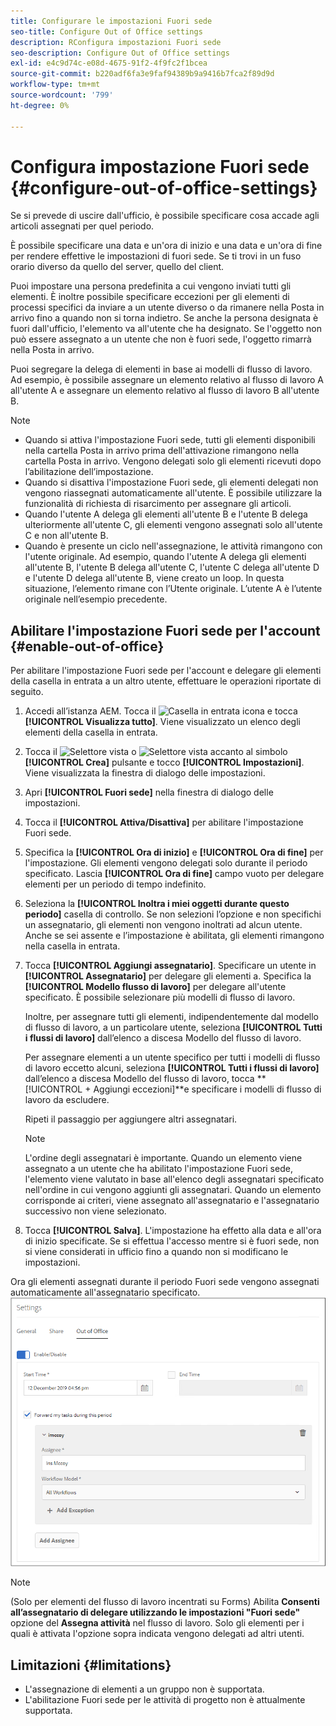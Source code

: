 ```yaml
---
title: Configurare le impostazioni Fuori sede
seo-title: Configure Out of Office settings
description: RConfigura impostazioni Fuori sede
seo-description: Configure Out of Office settings
exl-id: e4c9d74c-e08d-4675-91f2-4f9fc2f1bcea
source-git-commit: b220adf6fa3e9faf94389b9a9416b7fca2f89d9d
workflow-type: tm+mt
source-wordcount: '799'
ht-degree: 0%

---
```


# Configura impostazione Fuori sede {#configure-out-of-office-settings}

Se si prevede di uscire dall&#39;ufficio, è possibile specificare cosa accade agli articoli assegnati per quel periodo.

È possibile specificare una data e un&#39;ora di inizio e una data e un&#39;ora di fine per rendere effettive le impostazioni di fuori sede. Se ti trovi in un fuso orario diverso da quello del server, quello del client.

Puoi impostare una persona predefinita a cui vengono inviati tutti gli elementi. È inoltre possibile specificare eccezioni per gli elementi di processi specifici da inviare a un utente diverso o da rimanere nella Posta in arrivo fino a quando non si torna indietro. Se anche la persona designata è fuori dall&#39;ufficio, l&#39;elemento va all&#39;utente che ha designato. Se l&#39;oggetto non può essere assegnato a un utente che non è fuori sede, l&#39;oggetto rimarrà nella Posta in arrivo.

Puoi segregare la delega di elementi in base ai modelli di flusso di lavoro. Ad esempio, è possibile assegnare un elemento relativo al flusso di lavoro A all&#39;utente A e assegnare un elemento relativo al flusso di lavoro B all&#39;utente B.


>[!NOTE]
>
>* Quando si attiva l&#39;impostazione Fuori sede, tutti gli elementi disponibili nella cartella Posta in arrivo prima dell&#39;attivazione rimangono nella cartella Posta in arrivo. Vengono delegati solo gli elementi ricevuti dopo l’abilitazione dell’impostazione.
>* Quando si disattiva l&#39;impostazione Fuori sede, gli elementi delegati non vengono riassegnati automaticamente all&#39;utente. È possibile utilizzare la funzionalità di richiesta di risarcimento per assegnare gli articoli.
>* Quando l&#39;utente A delega gli elementi all&#39;utente B e l&#39;utente B delega ulteriormente all&#39;utente C, gli elementi vengono assegnati solo all&#39;utente C e non all&#39;utente B.
>* Quando è presente un ciclo nell&#39;assegnazione, le attività rimangono con l&#39;utente originale. Ad esempio, quando l&#39;utente A delega gli elementi all&#39;utente B, l&#39;utente B delega all&#39;utente C, l&#39;utente C delega all&#39;utente D e l&#39;utente D delega all&#39;utente B, viene creato un loop. In questa situazione, l’elemento rimane con l’Utente originale. L’utente A è l’utente originale nell’esempio precedente.


## Abilitare l&#39;impostazione Fuori sede per l&#39;account {#enable-out-of-office}

Per abilitare l&#39;impostazione Fuori sede per l&#39;account e delegare gli elementi della casella in entrata a un altro utente, effettuare le operazioni riportate di seguito.

1. Accedi all’istanza AEM. Tocca il ![Casella in entrata](assets/bell.svg) icona e tocca **[!UICONTROL Visualizza tutto]**. Viene visualizzato un elenco degli elementi della casella in entrata.
1. Tocca il ![Selettore vista](assets/viewlist.svg) o ![Selettore vista](assets/calendar.svg) accanto al simbolo **[!UICONTROL Crea]** pulsante e tocco **[!UICONTROL Impostazioni]**. Viene visualizzata la finestra di dialogo delle impostazioni.
1. Apri **[!UICONTROL Fuori sede]** nella finestra di dialogo delle impostazioni.
1. Tocca il **[!UICONTROL Attiva/Disattiva]** per abilitare l&#39;impostazione Fuori sede.
1. Specifica la **[!UICONTROL Ora di inizio]**  e **[!UICONTROL Ora di fine]** per l&#39;impostazione. Gli elementi vengono delegati solo durante il periodo specificato. Lascia **[!UICONTROL Ora di fine]** campo vuoto per delegare elementi per un periodo di tempo indefinito.
1. Seleziona la **[!UICONTROL Inoltra i miei oggetti durante questo periodo]** casella di controllo. Se non selezioni l’opzione e non specifichi un assegnatario, gli elementi non vengono inoltrati ad alcun utente. Anche se sei assente e l’impostazione è abilitata, gli elementi rimangono nella casella in entrata.
1. Tocca **[!UICONTROL Aggiungi assegnatario]**. Specificare un utente in **[!UICONTROL Assegnatario]** per delegare gli elementi a. Specifica la **[!UICONTROL Modello flusso di lavoro]** per delegare all&#39;utente specificato. È possibile selezionare più modelli di flusso di lavoro.

   Inoltre, per assegnare tutti gli elementi, indipendentemente dal modello di flusso di lavoro, a un particolare utente, seleziona **[!UICONTROL Tutti i flussi di lavoro]** dall’elenco a discesa Modello del flusso di lavoro. <br>

   Per assegnare elementi a un utente specifico per tutti i modelli di flusso di lavoro eccetto alcuni, seleziona **[!UICONTROL Tutti i flussi di lavoro]** dall’elenco a discesa Modello del flusso di lavoro, tocca **[!UICONTROL + Aggiungi eccezioni]**e specificare i modelli di flusso di lavoro da escludere.
   <br>

   Ripeti il passaggio per aggiungere altri assegnatari. <br>

   >[!NOTE]
   >
   >L&#39;ordine degli assegnatari è importante. Quando un elemento viene assegnato a un utente che ha abilitato l&#39;impostazione Fuori sede, l&#39;elemento viene valutato in base all&#39;elenco degli assegnatari specificato nell&#39;ordine in cui vengono aggiunti gli assegnatari. Quando un elemento corrisponde ai criteri, viene assegnato all&#39;assegnatario e l&#39;assegnatario successivo non viene selezionato.

1. Tocca **[!UICONTROL Salva]**. L&#39;impostazione ha effetto alla data e all&#39;ora di inizio specificate. Se si effettua l&#39;accesso mentre si è fuori sede, non si viene considerati in ufficio fino a quando non si modificano le impostazioni.

Ora gli elementi assegnati durante il periodo Fuori sede vengono assegnati automaticamente all&#39;assegnatario specificato.
![Fuori sede](assets/out-of-office.png)

>[!NOTE]
>
>(Solo per elementi del flusso di lavoro incentrati su Forms) Abilita **Consenti all’assegnatario di delegare utilizzando le impostazioni &quot;Fuori sede&quot;** opzione del **Assegna attività** nel flusso di lavoro. Solo gli elementi per i quali è attivata l&#39;opzione sopra indicata vengono delegati ad altri utenti.

## Limitazioni {#limitations}

* L&#39;assegnazione di elementi a un gruppo non è supportata.
* L&#39;abilitazione Fuori sede per le attività di progetto non è attualmente supportata.
